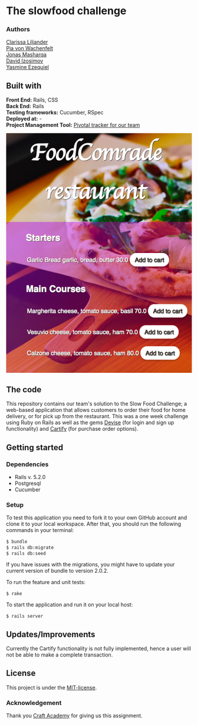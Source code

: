 # The slowfood challenge
### Authors  
[Clarissa Liljander](https://github.com/clalil)   
[Pia von Wachenfelt](https://github.com/piavW)  
[Jonas Masharqa](https://github.com/tazzex7)  
[David Izosimov](https://github.com/DavveDavve)  
[Yasmine Ezequiel](https://github.com/yasmineezequiel)  
## Built with  
**Front End:** Rails, CSS  
**Back End:** Rails  
**Testing frameworks:** Cucumber, RSpec  
**Deployed at:** -  
**Project Management Tool:** [Pivotal tracker for our team](https://www.pivotaltracker.com/n/projects/2401272)

![](./app/assets/images/readme.png)

## The code   
This repository contains our team's solution to the Slow Food Challenge; a web-based application that allows customers to order their food for home delivery, or for pick up from the restaurant. This was a one week challenge using Ruby on Rails as well as the gems [Devise](https://github.com/plataformatec/devise) (for login and sign up functionality) and [Cartify](https://github.com/CraftAcademy/cartify) (for purchase order options).        
## Getting started
### Dependencies  
* Rails v. 5.2.0
* Postgresql
* Cucumber

### Setup   
To test this application you need to fork it to your own GitHub account and clone it to your local workspace. After that, you should run the following commands in your terminal:   
 
```
$ bundle
$ rails db:migrate
$ rails db:seed
```  
If you have issues with the migrations, you might have to update your current version of bundle to version 2.0.2.  

To run the feature and unit tests:  
```
$ rake
```
To start the application and run it on your local host:
```
$ rails server
```

## Updates/Improvements  
Currently the Cartify functionality is not fully implemented, hence a user will not be able to make a complete transaction.   

## License  
This project is under the [MIT-license](https://en.wikipedia.org/wiki/MIT_License).

### Acknowledgement  
Thank you [Craft Academy](https://craftacademy.se) for giving us this assignment.  